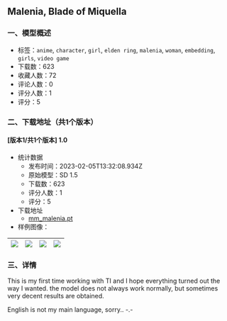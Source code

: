 ## Malenia, Blade of Miquella
### 一、模型概述

- 标签：`anime`, `character`, `girl`, `elden ring`, `malenia`, `woman`, `embedding`, `girls`, `video game`
- 下载数：623
- 收藏人数：72
- 评论人数：0
- 评分人数：1
- 评分：5

### 二、下载地址（共1个版本）

#### [版本1/共1个版本] 1.0

- 统计数据
  - 发布时间：2023-02-05T13:32:08.934Z
  - 原始模型：SD 1.5
  - 下载数：623
  - 评分人数：1
  - 评分：5
- 下载地址
  - [mm_malenia.pt](https://civitai.com/api/download/models/7999)
- 样例图像：

| <img src="https://image.civitai.com/xG1nkqKTMzGDvpLrqFT7WA/064b1d64-1cc0-431f-21b9-ae0fe5adbc00/width=450/75400.jpeg" /> | <img src="https://image.civitai.com/xG1nkqKTMzGDvpLrqFT7WA/0a438e69-65d6-48a5-61a7-f68a24d19700/width=450/75399.jpeg" /> | <img src="https://image.civitai.com/xG1nkqKTMzGDvpLrqFT7WA/0876fa03-26bc-4641-47f1-852e032a5600/width=450/75396.jpeg" /> | <img src="https://image.civitai.com/xG1nkqKTMzGDvpLrqFT7WA/1502bb9a-a7bf-427c-3773-4684cd832700/width=450/75397.jpeg" /> |
| ---- | ---- | ---- | ---- |


### 三、详情
<p>This is my first time working with TI and I hope everything turned out the way I wanted. the model does not always work normally, but sometimes very decent results are obtained.</p><p></p><p>English is not my main language, sorry.. -.-</p>